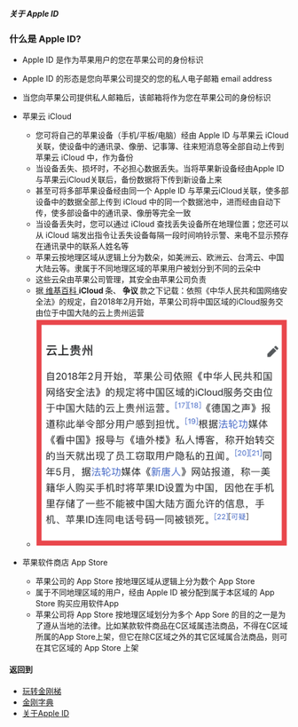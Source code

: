 ##### 关于 Apple ID
### 什么是 Apple ID?

- Apple ID 是作为苹果用户的您在苹果公司的身份标识
- Apple ID 的形态是您向苹果公司提交的您的私人电子邮箱 email address
- 当您向苹果公司提供私人邮箱后，该邮箱将作为您在苹果公司的身份标识
- 苹果云 iCloud
  - 您可将自己的苹果设备（手机/平板/电脑）经由 Apple ID 与苹果云 iCloud 关联，使设备中的通讯录、像册、记事簿、往来短消息等全部自动上传到苹果云 iCloud 中，作为备份
  - 当设备丢失、损坏时，不必担心数据丢失。当将苹果新设备经由Apple ID与苹果云iCloud关联后，备份数据将下传到新设备上来
  - 甚至可将多部苹果设备经由同一个 Apple ID 与苹果云iCloud关联，使多部设备中的数据全部上传到 iCloud 中的同一个数据池中，进而经由自动下传，使多部设备中的通讯录、像册等完全一致
  - 当设备丢失时，您可以通过 iCloud 查找丢失设备所在地理位置；您还可以从 iCloud 端发出指令让丢失设备每隔一段时间响铃示警、来电不显示预存在通讯录中的联系人姓名等
  - 苹果云按地理区域从逻辑上分为数朵，如美洲云、欧洲云、台湾云、中国大陆云等。隶属于不同地理区域的苹果用户被划分到不同的云朵中
  - 这些云朵由苹果公司管理，其安全由苹果公司负责
  - 据[ 维基百科 ](https://zh.m.wikipedia.org/wiki/ICloud)<strong> iCloud </strong>条、<strong> 争议 </strong>款之下记载：依照《中华人民共和国网络安全法》的规定，自2018年2月开始，苹果公司将中国区域的iCloud服务交由位于中国大陆的云上贵州运营
  - ![image](https://github.com/a2zitpro/web/blob/master/LadderFree/kkDictionary/kkAppLadder/iOS/8B92C5F9-A956-4267-AD4D-D0D5CF49C44B.jpeg)

- 苹果软件商店 App Store
  - 苹果公司的 App Store 按地理区域从逻辑上分为数个 App Store
  - 属于不同地理区域的用户，经由 Apple ID 被分配到属于本区域的 App Store 购买应用软件App
  - 苹果公司将 App Store 按地理区域划分为多个 App Sore 的目的之一是为了遵从当地的法律。比如某款软件商品在C区域属违法商品，不得在C区域所属的App Store上架，但它在除C区域之外的其它区域属合法商品，则可在其它区域的 App Store 上架
#### 返回到
- [玩转金刚梯](https://github.com/a2zitpro/web/blob/master/LadderFree/A.md)
- [金刚字典](https://github.com/a2zitpro/web/blob/master/LadderFree/kkDictionary/KKDictionary.md)
- [关于Apple ID](https://github.com/a2zitpro/web/blob/master/LadderFree/kkDictionary/kkAppLadder/iOS/AppleIDList.md)

